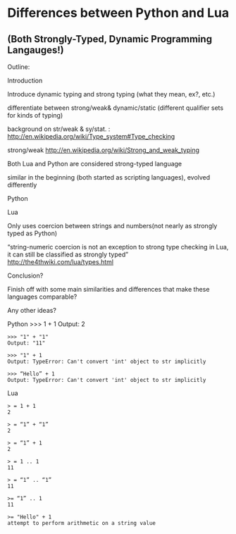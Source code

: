Differences between Python and Lua 
======
(Both Strongly-Typed, Dynamic Programming Langauges!)
------

Outline:

Introduction

Introduce dynamic typing and strong typing (what they mean, ex?, etc.)

differentiate between strong/weak& dynamic/static (different qualifier sets for kinds of typing)

background on str/weak & sy/stat. : http://en.wikipedia.org/wiki/Type_system#Type_checking

strong/weak http://en.wikipedia.org/wiki/Strong_and_weak_typing

Both Lua and Python are considered strong-typed language

similar in the beginning (both started as scripting languages), evolved differently

Python 

Lua

Only uses coercion between strings and numbers(not nearly as strongly typed as Python)

“string-numeric coercion is not an exception to strong type checking in Lua, it can still be classified as strongly typed” http://the4thwiki.com/lua/types.html

Conclusion?

Finish off with some main similarities and differences that make these languages comparable?

Any other ideas?




Python 
    >>> 1 + 1
    Output: 2
    
    >>> "1" + "1"
    Output: "11"
    
    >>> "1" + 1
    Output: TypeError: Can't convert 'int' object to str implicitly
    
    >>> “Hello” + 1
    Output: TypeError: Can't convert 'int' object to str implicitly
Lua

    > = 1 + 1
    2
    
    > = “1” + “1”
    2
    
    > = “1” + 1
    2
    
    > = 1 .. 1
    11
    
    > = “1” .. “1”
    11
    
    >= “1” .. 1
    11
    
    >= "Hello" + 1
    attempt to perform arithmetic on a string value







